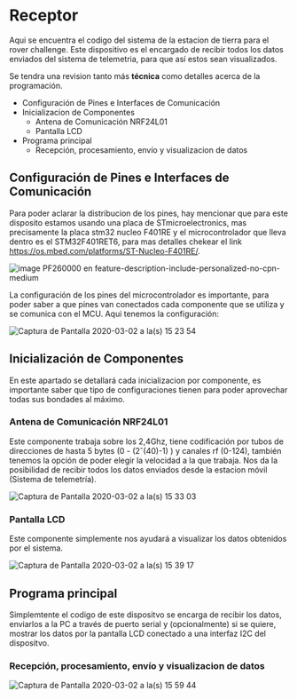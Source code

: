 # Receptor
Aqui se encuentra el codigo del sistema de la estacion de tierra para el rover challenge. Este dispositivo es el encargado de recibir todos los datos enviados del sistema de telemetria, para que así estos sean visualizados.

Se tendra una revision tanto más **técnica** como detalles acerca de la programación.

- Configuración de Pines e Interfaces de Comunicación
- Inicializacion de Componentes
    - Antena de Comunicación NRF24L01
    - Pantalla LCD
- Programa principal
    - Recepción, procesamiento, envío y visualizacion de datos

## Configuración de Pines e Interfaces de Comunicación
Para poder aclarar la distribucion de los pines, hay mencionar que para este disposito estamos usando una placa de STmicroelectronics, mas precisamente la placa stm32 nucleo F401RE y el microcontrolador que lleva dentro es el STM32F401RET6, para mas detalles chekear el link https://os.mbed.com/platforms/ST-Nucleo-F401RE/.

![image PF260000 en feature-description-include-personalized-no-cpn-medium](https://user-images.githubusercontent.com/47458067/75709718-9a7f3100-5c99-11ea-8cdf-8303fa527c03.jpg)

La configuración de los pines del microcontrolador es importante, para poder saber a que pines van conectados cada componente que se utiliza y se comunica con el MCU. Aqui tenemos la configuración:

![Captura de Pantalla 2020-03-02 a la(s) 15 23 54](https://user-images.githubusercontent.com/47458067/75709846-d6b29180-5c99-11ea-9d9b-ac68ba9dc3bd.png)

## Inicialización de Componentes
En este apartado se detallará cada inicializacion por componente, es importante saber que tipo de configuraciones tienen para poder aprovechar todas sus bondades al máximo.

### Antena de Comunicación NRF24L01
Este componente trabaja sobre los 2,4Ghz, tiene codificación por tubos de direcciones de hasta 5 bytes (0 - (2ˆ(40)-1) ) y canales rf (0-124), también tenemos la opción de poder elegir la velocidad a la que trabaja. Nos da la posibilidad de recibir todos los datos enviados desde la estacion móvil (Sistema de telemetría).

![Captura de Pantalla 2020-03-02 a la(s) 15 33 03](https://user-images.githubusercontent.com/47458067/75710527-1d54bb80-5c9b-11ea-87f7-6fc1beedb65e.png)

### Pantalla LCD
Este componente simplemente nos ayudará a visualizar los datos obtenidos por el sistema.

![Captura de Pantalla 2020-03-02 a la(s) 15 39 17](https://user-images.githubusercontent.com/47458067/75710988-fc409a80-5c9b-11ea-9b0c-c62e657d623d.png)

## Programa principal
Simplemtente el codigo de este dispositvo se encarga de recibir los datos, enviarlos a la PC a través de puerto serial y (opcionalmente) si se quiere, mostrar los datos por la pantalla LCD conectado a una interfaz I2C del dispositvo.

### Recepción, procesamiento, envío y visualizacion de datos
![Captura de Pantalla 2020-03-02 a la(s) 15 59 44](https://user-images.githubusercontent.com/47458067/75712759-d799f200-5c9e-11ea-8a65-ee6e601d14f6.png)
